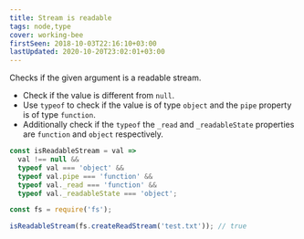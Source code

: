 ```yaml
---
title: Stream is readable
tags: node,type
cover: working-bee
firstSeen: 2018-10-03T22:16:10+03:00
lastUpdated: 2020-10-20T23:02:01+03:00
---
```


Checks if the given argument is a readable stream.

- Check if the value is different from `null`.
- Use `typeof` to check if the value is of type `object` and the `pipe` property is of type `function`.
- Additionally check if the `typeof` the `_read` and `_readableState` properties are `function` and `object` respectively.

```js
const isReadableStream = val =>
  val !== null &&
  typeof val === 'object' &&
  typeof val.pipe === 'function' &&
  typeof val._read === 'function' &&
  typeof val._readableState === 'object';
```

```js
const fs = require('fs');

isReadableStream(fs.createReadStream('test.txt')); // true
```
